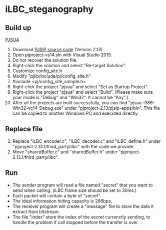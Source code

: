 # iLBC_steganography

## Build up
[PJSUA](https://www.pjsip.org/pjsua.htm)
1. Download [PJSIP source code](https://www.pjsip.org/download.htm) (Version 2.13).
2. Open pjproject-vs14.sln with Visual Studio 2019.
3. Do not recover the solution file.
4. Right-click the solution and select "Re-target Solution".
5. Customize config_site.h
6. Modify "pjlib/include/pj/config_site.h"
7. #include <pj/config_site_sample.h>
8. Right-click the project "pjsua" and select "Set as Startup Project".
9. Right-click the project "pjsua" and select "Build". (Please make sure your mode is "Debug" and "Win32". It cannot be "Any".)
10. After all the projects are built successfully, you can find "pjsua-i386-Win32-vc14-Debug.exe" under "pjproject-2.13/pjsip-apps/bin". This file can be copied to another Windows PC and executed directly.

## Replace file
1. Replace "iLBC_encoder.c", "iLBC_decoder.c" and "iLBC_define.h" under "pjproject-2.13.1/third_party/ilbc" with the code we provide.
2. Move "sharedBuffer.c" and "sharedBuffer.h" under "pjproject-2.13.1/third_party/ilbc".

## Run
- The sender program will read a file named "secret" that you want to send when calling. (iLBC frame size should be set to 30ms.)
- Each packet will contain a byte of "secret".
- The ideal information hiding capacity is 266bps.
- The receiver program will create a "message" file to store the data it extract from bitstream.
- The file "index" store the index of the secret currenctly sending, to handle the problem if call stopped before the transfer is over.
